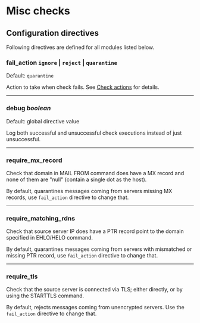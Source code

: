 # Misc checks

## Configuration directives

Following directives are defined for all modules listed below.

### fail_action `ignore` | `reject` | `quarantine`
Default: `quarantine`

Action to take when check fails. See [Check actions](../actions/) for details.

---

### debug _boolean_
Default: global directive value

Log both successful and unsuccessful check executions instead of just
unsuccessful.

---

### require_mx_record

Check that domain in MAIL FROM command does have a MX record and none of them
are "null" (contain a single dot as the host).

By default, quarantines messages coming from servers missing MX records,
use `fail_action` directive to change that.

---

### require_matching_rdns

Check that source server IP does have a PTR record point to the domain
specified in EHLO/HELO command.

By default, quarantines messages coming from servers with mismatched or missing
PTR record, use `fail_action` directive to change that.

---

### require_tls

Check that the source server is connected via TLS; either directly, or by using
the STARTTLS command.

By default, rejects messages coming from unencrypted servers. Use the
`fail_action` directive to change that.